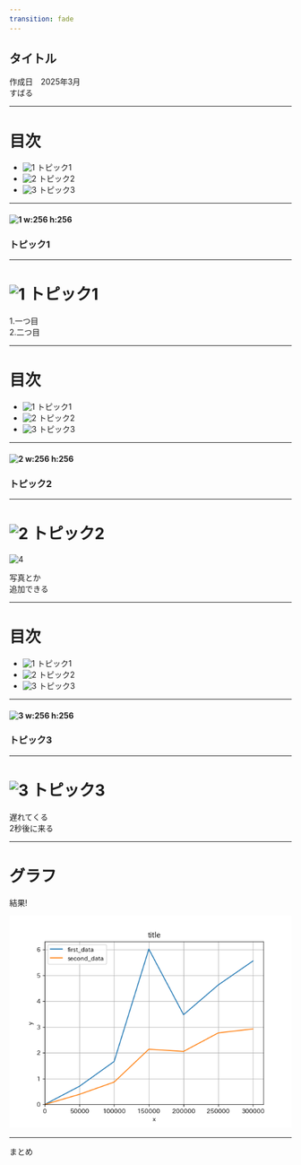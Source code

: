```yaml
---
transition: fade
---
```

## <!-- fit --> タイトル

<div class ='refer'>
作成日　2025年3月　<br>
すばる
</div>

---

# 目次

- ![1](https://icongr.am/material/numeric-1-circle.svg?color=666666) トピック1
- ![2](https://icongr.am/material/numeric-2-circle.svg?color=666666) トピック2
- ![3](https://icongr.am/material/numeric-3-circle.svg?color=666666) トピック3


---

#### ![1 w:256 h:256](https://icongr.am/material/numeric-1-circle.svg?color=ff9900)



### トピック1

---

# ![1](https://icongr.am/material/numeric-1-circle.svg?color=666666) トピック1


<div class = "animate__animated animate__fadeInDown animate__slow">
    <div class = "cc">
        1.一つ目
    </div>

</div>

<div class="animate__animated animate__fadeInDown animate__delay-2s">
    <div class = "bb">
        2.二つ目
    </div>

</div>


---
# 目次

- ![1](https://icongr.am/material/numeric-1-circle.svg?color=666666) トピック1
- ![2](https://icongr.am/material/numeric-2-circle.svg?color=666666) トピック2
- ![3](https://icongr.am/material/numeric-3-circle.svg?color=666666) トピック3

---


#### ![2 w:256 h:256](https://icongr.am/material/numeric-2-circle.svg?color=ff9900)

### トピック2

---

# ![2](https://icongr.am/material/numeric-2-circle.svg?color=666666) トピック2

![4](https://blogger.googleusercontent.com/img/b/R29vZ2xl/AVvXsEhs2sa6EcANxtPLrml-qq_YTVnn-S8D_Gm0c1fnNFLXk7Wos_nlObbDYZH-IMER9jmOU3Afu1SIr2tq2EusME3PTTcdrupSML0QqG9cBcMKd841_PiRm2AOQQM4ug2R2EKZ5pHWNBo7WaE/s800/ojizousan.png)

<div class = "animate__animated animate__fadeInDown animate__slow">
    <div class = "aa">
    写真とか
    </div>

</div>

<div class="animate__animated animate__fadeInDown animate__delay-1s">
    <div class = "bb">
    追加できる
    </div>

</div>



---
# 目次

- ![1](https://icongr.am/material/numeric-1-circle.svg?color=666666) トピック1
- ![2](https://icongr.am/material/numeric-2-circle.svg?color=666666) トピック2
- ![3](https://icongr.am/material/numeric-3-circle.svg?color=666666) トピック3

---

#### ![3 w:256 h:256](https://icongr.am/material/numeric-3-circle.svg?color=ff9900)

### トピック3

---

# ![3](https://icongr.am/material/numeric-3-circle.svg?color=666666) トピック3


<div class = "animate__animated animate__fadeInDown animate__slow">
    <div class = "cc">
    遅れてくる
    </div>
</div>

<div class="animate__animated animate__fadeInDown animate__delay-2s">
    <div class = "bb">
    2秒後に来る
    </div>

</div>

---
# グラフ
<div class = 'ee'>
    結果!
</div>

![5](../graph/graph.png)

---

<div class = "animate__animated animate__fadeInDown animate__slow">
    <div class = "cc">
    まとめ
    </div>
</div>
